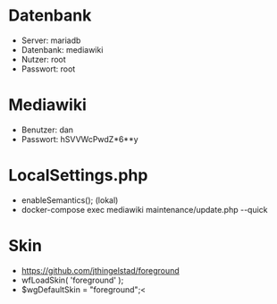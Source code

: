 # Datenbank
- Server: mariadb
- Datenbank: mediawiki
- Nutzer: root
- Passwort: root

# Mediawiki
- Benutzer: dan
- Passwort: hSVVWcPwdZ*6**y

# LocalSettings.php
- enableSemantics(); (lokal)
- docker-compose exec mediawiki maintenance/update.php --quick

# Skin
- https://github.com/jthingelstad/foreground
- wfLoadSkin( 'foreground' );
- $wgDefaultSkin = "foreground";<
